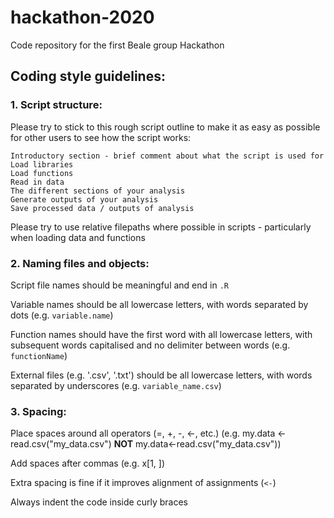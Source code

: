 # hackathon-2020
Code repository for the first Beale group Hackathon

## Coding style guidelines:

### 1. Script structure:

Please try to stick to this rough script outline to make it as easy as possible for other users to see how the script works:

	Introductory section - brief comment about what the script is used for
	Load libraries
	Load functions
	Read in data
	The different sections of your analysis
	Generate outputs of your analysis
	Save processed data / outputs of analysis

Please try to use relative filepaths where possible in scripts - particularly  when loading data and functions


### 2. Naming files and objects:

Script file names should be meaningful and end in `.R`

Variable names should be all lowercase letters, with words separated by dots (e.g. `variable.name`)

Function names should have the first word with all lowercase letters, with subsequent words capitalised and no delimiter between words  (e.g. `functionName`)

External files (e.g. '.csv', '.txt') should be all lowercase letters, with words separated by underscores (e.g. `variable_name.csv`)


### 3. Spacing:

Place spaces around all operators (=, +, -, <-, etc.) (e.g. my.data <- read.csv("my_data.csv") **NOT** my.data<-read.csv("my_data.csv"))

Add spaces after commas (e.g. x[1, ]) 

Extra spacing is fine if it improves alignment of assignments (`<-`)

Always indent the code inside curly braces


